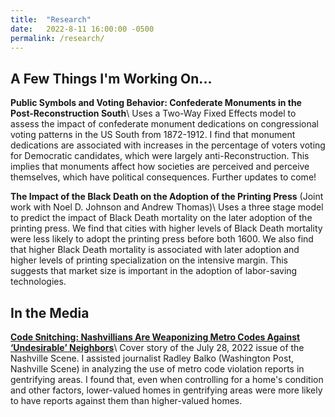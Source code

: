 ```yaml
---
title:  "Research"
date:   2022-8-11 16:00:00 -0500
permalink: /research/
---
```


## A Few Things I'm Working On...

**Public Symbols and Voting Behavior: Confederate Monuments in the Post-Reconstruction South**\\
Uses a Two-Way Fixed Effects model to assess the impact of confederate monument dedications on congressional voting patterns in the US South from 1872-1912. I find that monument dedications are associated with increases in the percentage of voters voting for Democratic candidates, which were largely anti-Reconstruction. This implies that monuments affect how societies are perceived and perceive themselves, which have political consequences. Further updates to come!

**The Impact of the Black Death on the Adoption of the Printing Press**
(Joint work with Noel D. Johnson and Andrew Thomas)\\
Uses a three stage model to predict the impact of Black Death mortality on the later adoption of the printing press. We find that cities with higher levels of Black Death mortality were less likely to adopt the printing press before both 1600. We also find that higher Black Death mortality is associated with later adoption and higher levels of printing specialization on the intensive margin. This suggests that market size is important in the adoption of labor-saving technologies.

## In the Media

**[Code Snitching: Nashvillians Are Weaponizing Metro Codes Against ‘Undesirable’ Neighbors](https://www.nashvillescene.com/news/coverstory/code-snitching-nashvillians-are-weaponizing-metro-codes-against-undesirable-neighbors/article_5e94bd56-0c67-11ed-af4e-e3d04ad7e500.html)**\\
Cover story of the July 28, 2022 issue of the Nashville Scene. I assisted journalist Radley Balko (Washington Post, Nashville Scene) in analyzing the use of metro code violation reports in gentrifying areas. I found that, even when controlling for a home's condition and other factors, lower-valued homes in gentrifying areas were more likely to have reports against them than higher-valued homes.